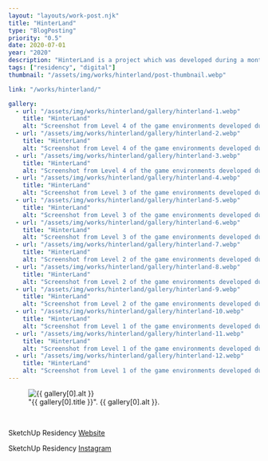 ```yaml
---
layout: "layouts/work-post.njk"
title: "HinterLand"
type: "BlogPosting"
priority: "0.5"
date: 2020-07-01
year: "2020"
description: "HinterLand is a project which was developed during a month long residency at The SketchUp Residency. A residency where artists use the 3D modelling software, Google SketchUp, for the duration of their term."
tags: ["residency", "digital"]
thumbnail: "/assets/img/works/hinterland/post-thumbnail.webp"

link: "/works/hinterland/"

gallery:
  - url: "/assets/img/works/hinterland/gallery/hinterland-1.webp"
    title: "HinterLand"
    alt: "Screenshot from Level 4 of the game environments developed during this residency"
  - url: "/assets/img/works/hinterland/gallery/hinterland-2.webp"
    title: "HinterLand"
    alt: "Screenshot from Level 4 of the game environments developed during this residency"
  - url: "/assets/img/works/hinterland/gallery/hinterland-3.webp"
    title: "HinterLand"
    alt: "Screenshot from Level 4 of the game environments developed during this residency"
  - url: "/assets/img/works/hinterland/gallery/hinterland-4.webp"
    title: "HinterLand"
    alt: "Screenshot from Level 3 of the game environments developed during this residency"
  - url: "/assets/img/works/hinterland/gallery/hinterland-5.webp"
    title: "HinterLand"
    alt: "Screenshot from Level 3 of the game environments developed during this residency"
  - url: "/assets/img/works/hinterland/gallery/hinterland-6.webp"
    title: "HinterLand"
    alt: "Screenshot from Level 3 of the game environments developed during this residency"
  - url: "/assets/img/works/hinterland/gallery/hinterland-7.webp"
    title: "HinterLand"
    alt: "Screenshot from Level 2 of the game environments developed during this residency"
  - url: "/assets/img/works/hinterland/gallery/hinterland-8.webp"
    title: "HinterLand"
    alt: "Screenshot from Level 2 of the game environments developed during this residency"
  - url: "/assets/img/works/hinterland/gallery/hinterland-9.webp"
    title: "HinterLand"
    alt: "Screenshot from Level 2 of the game environments developed during this residency"
  - url: "/assets/img/works/hinterland/gallery/hinterland-10.webp"
    title: "HinterLand"
    alt: "Screenshot from Level 1 of the game environments developed during this residency"
  - url: "/assets/img/works/hinterland/gallery/hinterland-11.webp"
    title: "HinterLand"
    alt: "Screenshot from Level 1 of the game environments developed during this residency"
  - url: "/assets/img/works/hinterland/gallery/hinterland-12.webp"
    title: "HinterLand"
    alt: "Screenshot from Level 1 of the game environments developed during this residency"
---
```


<figure class="main-article__figure">
    <img src="{{ gallery[0].url  }}" alt="{{ gallery[0].alt }}" title="{{ gallery[0].title }}">
        <figcaption>
            "{{ gallery[0].title }}". {{ gallery[0].alt }}.
        </figcaption>
</figure>

<br>

<!-- <p class="indent">HinterLand is a project which was developed during a month long residency at The SketchUp Residency. A residency where artists use the 3D modelling software, Google SketchUp, for the duration of their term.</p>

<br> -->

<p><i class="fa-solid fa-star-of-life icon-accent"></i> SketchUp Residency <a href="https://www.sidandjim.com/the-sketchup-residency">Website</a> <sup><i class="fa-solid fa-arrow-up-right-from-square icon-grey"></i></sup></p>
<p><i class="fa-solid fa-star-of-life icon-accent"></i> SketchUp Residency <a href="https://www.instagram.com/sketchupresidency/">Instagram</a> <sup><i class="fa-solid fa-arrow-up-right-from-square icon-grey"></i></sup></p>

<br>
<br>